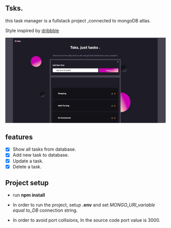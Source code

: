 ## Tsks.

this task manager is a fullstack project ,connected to mongoDB atlas.

Style inspired by [dribbble](https://dribbble.com/shots/15111239-Landing-page-WIP/attachments/6844861?mode=media)

![tsks.](./public/images/tsks1.png)

## features

- [x] Show all tasks from database.
- [x] Add new task to database.
- [x] Update a task.
- [x] Delete a task.

## Project setup

- run **npm install**
- In order to run the project, setup **.env** and set _MONGO_URI_variable equal to_DB_ connection string.

- In order to avoid port collisions, In the source code port value is 3000.

